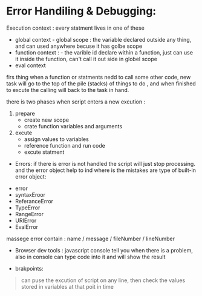 # Error Handiling & Debugging:

Execution context : every statment lives in one of these 
- global context 
      - global scope : the variable declared outside any thing, and can used anywhere becuse it has golbe scope
- function context : 
      - the varible id declare within a function, just can use it inside the function, can't call it out side in globel scope
- eval context 
 
firs thing when a function or statments nedd to call some other code, new task will go to the top of the pile (stacks) of things to do , and when finished to excute the calling will back to the task in hand. 

there is two phases when script enters a new excution : 
1. prepare
     - create new scope
     - crate function variables and arguments
2. excute
     - assign values to variables
     - reference  function and run code
     - excute statment 

* Errors:
if there is error is not handled the script will just stop processing.
and the error object help to ind where is the mistakes are 
type of built-in error object: 
- error 
- syntaxEroor
- ReferanceError 
- TypeError
- RangeError
- URIError 
- EvalError

massege error contain : name / message / fileNumber / lineNumber 

* Browser dev tools :
javascript console tell you when there is a problem, also in console can type code into it and will show the result

* brakpoints:
> can  puse the excution of script on any line, then check the values stored in variables at that poit in time
